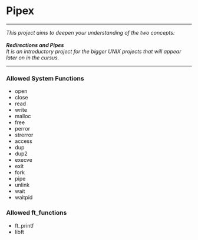# Pipex 
---
*This project aims to deepen your understanding of the two concepts:*  
<br>
**_Redirections and Pipes_**
<br>
*It is an introductory project for the bigger UNIX projects that will appear  
later on in the cursus.*  
  
---  

### Allowed System Functions
- open
- close
- read
- write
- malloc
- free
- perror
- strerror
- access
- dup
- dup2
- execve
- exit
- fork
- pipe
- unlink
- wait
- waitpid

### Allowed ft_functions
- ft_printf
- libft
